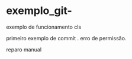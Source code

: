 # exemplo_git-
exemplo de funcionamento cls

primeiro exemplo de commit .
erro de permissão.

reparo manual 
